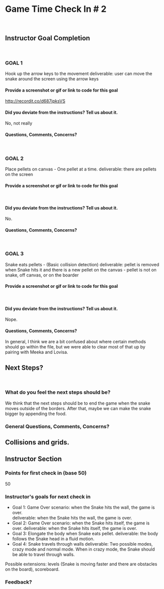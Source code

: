 # Game Time Check In # 2
​
## Instructor Goal Completion
​
### GOAL 1
​Hook up the arrow keys to the movement deliverable: user can move the snake around the screen using the arrow keys
#### Provide a screenshot or gif or link to code for this goal

http://recordit.co/d687jpksVS
#### Did you deviate from the instructions? Tell us about it.
No, not really
#### Questions, Comments, Concerns?
​
### GOAL 2
​​Place pellets on canvas - One pellet at a time. deliverable: there are pellets on the screen
#### Provide a screenshot or gif or link to code for this goal
​
#### Did you deviate from the instructions? Tell us about it.
​No.
#### Questions, Comments, Concerns?
​
### GOAL 3
​Snake eats pellets - (Basic collision detection) deliverable: pellet is removed when Snake hits it and there is a new pellet on the canvas - pellet is not on snake, off canvas, or on the boarder
#### Provide a screenshot or gif or link to code for this goal
​
#### Did you deviate from the instructions? Tell us about it.
​Nope.
#### Questions, Comments, Concerns?
In general, I think we are a bit confused about where certain methods should go within the file,
but we were able to clear most of that up by pairing with Meeka and Lovisa.
​
## Next Steps?
​
### What do you feel the next steps should be?
We think that the next steps should be to end the game when the snake moves outside of the
borders. After that, maybe we can make the snake bigger by appending the food.
​
### General Questions, Comments, Concerns?
​Collisions and grids.
-----

## Instructor Section

### Points for first check in (base 50)
50

### Instructor's goals for next check in

* Goal 1: Game Over scenario: when the Snake hits the wall, the game is over.  
  deliverable: when the Snake hits the wall, the game is over.
* Goal 2: Game Over scenario: when the Snake hits itself, the game is over.
  deliverable: when the Snake hits itself, the game is over.
* Goal 3: Elongate the body when Snake eats pellet.
  deliverable: the body follows the Snake head in a fluid motion.  
* Goal 4: Snake travels through walls
  deliverable: Two possible modes, crazy mode and normal mode. When in crazy mode, the Snake should be able to travel through walls.

Possible extensions: levels (Snake is moving faster and there are obstacles on the board), scoreboard.

### Feedback?
